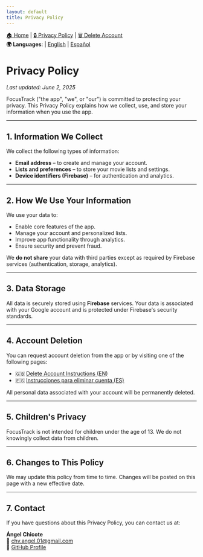 ```yaml
---
layout: default
title: Privacy Policy
---
```


[🏠 Home](https://angelchv.github.io/FocusTrack/) | [🔒 Privacy Policy](https://angelchv.github.io/FocusTrack/en/privacy-policy) | [🗑️ Delete Account](https://angelchv.github.io/FocusTrack/en/delete-account)  
**🌍 Languages**: | [English](https://angelchv.github.io/FocusTrack/en/privacy-policy) | [Español](https://angelchv.github.io/FocusTrack/es/privacy-policy)

# Privacy Policy

_Last updated: June 2, 2025_

FocusTrack ("the app", "we", or "our") is committed to protecting your privacy. This Privacy Policy explains how we collect, use, and store your information when you use the app.

---

## 1. Information We Collect

We collect the following types of information:

- **Email address** – to create and manage your account.
- **Lists and preferences** – to store your movie lists and settings.
- **Device identifiers (Firebase)** – for authentication and analytics.

---

## 2. How We Use Your Information

We use your data to:

- Enable core features of the app.
- Manage your account and personalized lists.
- Improve app functionality through analytics.
- Ensure security and prevent fraud.

We **do not share** your data with third parties except as required by Firebase services (authentication, storage, analytics).

---

## 3. Data Storage

All data is securely stored using **Firebase** services. Your data is associated with your Google account and is protected under Firebase's security standards.

---

## 4. Account Deletion

You can request account deletion from the app or by visiting one of the following pages:

- 🇬🇧 [Delete Account Instructions (EN)](https://angelchv.github.io/FocusTrack/en/delete-account)
- 🇪🇸 [Instrucciones para eliminar cuenta (ES)](https://angelchv.github.io/FocusTrack/es/delete-account)

All personal data associated with your account will be permanently deleted.

---

## 5. Children's Privacy

FocusTrack is not intended for children under the age of 13. We do not knowingly collect data from children.

---

## 6. Changes to This Policy

We may update this policy from time to time. Changes will be posted on this page with a new effective date.

---

## 7. Contact

If you have questions about this Privacy Policy, you can contact us at:

**Ángel Chicote**  
📧 chv.angel.01@gmail.com  
🔗 [GitHub Profile](https://github.com/angelchv)
